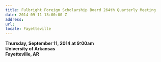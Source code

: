```yaml
---
title: Fulbright Foreign Scholarship Board 264th Quarterly Meeting
date: 2014-09-11 13:00:00 Z
address: 
url: 
locale: Fayetteville
---
```


**Thursday, September 11, 2014 at 9:00am**   
**University of Arkansas**  
**Fayetteville, AR**
